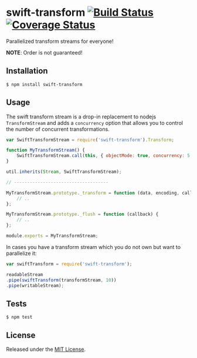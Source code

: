 # swift-transform [![Build Status](https://travis-ci.org/IndigoUnited/node-swift-transform.svg?branch=master)](https://travis-ci.org/IndigoUnited/node-swift-transform) [![Coverage Status](https://coveralls.io/repos/IndigoUnited/node-swift-transform/badge.png?branch=master)](https://coveralls.io/r/IndigoUnited/node-swift-transform?branch=master)

Parallelized transform streams for everyone!

**NOTE**: Order is not guaranteed!


## Installation

`$ npm install swift-transform`


## Usage

The swift transform stream is a drop-in replacement to nodejs `TransformStream` and adds a `concurrency` option that allows you to control the number of concurrent transformations.

```js
var SwiftTransformStream = require('swift-transform').Transform;

function MyTransformStream() {
    SwiftTransformStream.call(this, { objectMode: true, concurrency: 5 });
}

util.inherits(Stream, SwiftTransformStream);

// ------------------------------------

MyTransformStream.prototype._transform = function (data, encoding, callback) {
    // ..
};

MyTransformStream.prototype._flush = function (callback) {
    // ..
};

module.exports = MyTransformStream;
```

In cases you have a transform stream which you do not own but want to parallelize it:

```js
var swiftTransform = require('swift-transform');

readableStream
.pipe(swiftTransform(transformStream, 10))
.pipe(writableStream);
```


## Tests

`$ npm test`


## License

Released under the [MIT License](http://www.opensource.org/licenses/mit-license.php).
